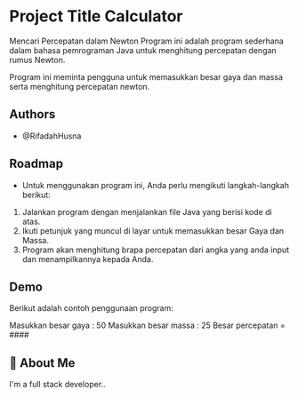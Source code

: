 
# Project Title Calculator

Mencari Percepatan dalam Newton
Program ini adalah program sederhana dalam bahasa pemrograman Java untuk menghitung percepatan dengan rumus Newton.


Program ini meminta pengguna untuk memasukkan besar gaya dan massa serta menghitung percepatan newton.



## Authors

- @RifadahHusna


## Roadmap

- Untuk menggunakan program ini, Anda perlu mengikuti langkah-langkah berikut:

1. Jalankan program dengan menjalankan file Java yang berisi kode di atas.
2. Ikuti petunjuk yang muncul di layar untuk memasukkan besar Gaya dan Massa.
3. Program akan menghitung brapa percepatan dari angka yang anda input dan menampilkannya kepada Anda.



## Demo

Berikut adalah contoh penggunaan program:

Masukkan besar gaya : 50
Masukkan besar massa : 25
Besar percepatan = ####


## 🚀 About Me
I'm a full stack developer..
